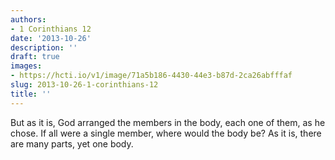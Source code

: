 ```yaml
---
authors:
- 1 Corinthians 12
date: '2013-10-26'
description: ''
draft: true
images:
- https://hcti.io/v1/image/71a5b186-4430-44e3-b87d-2ca26abfffaf
slug: 2013-10-26-1-corinthians-12
title: ''
---
```


But as it is, God arranged the members in the body, each one of them, as he chose. If all were a single member, where would the body be? As it is, there are many parts, yet one body.